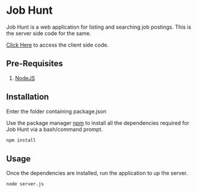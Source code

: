 # Job Hunt

Job Hunt is a web application for listing and searching job postings. This is the server side code for the same.

[Click Here](https://github.com/piyush-bhatt/job-hunt) to access the client side code.

## Pre-Requisites

1. [NodeJS](https://nodejs.org/en/)

## Installation

Enter the folder containing package.json

Use the package manager [npm](https://www.npmjs.com/) to install all the dependencies required for Job Hunt via a bash/command prompt.

```bash
npm install
```

## Usage

Once the dependencies are installed, run the application to up the server.

```bash
node server.js
```
